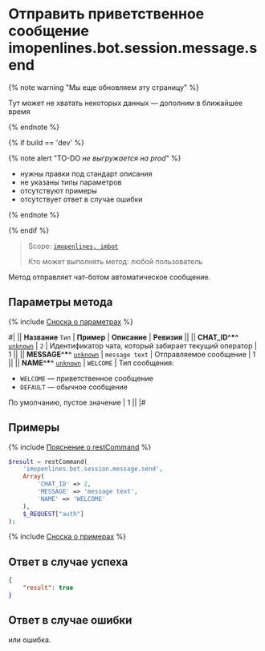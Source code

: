 # Отправить приветственное сообщение imopenlines.bot.session.message.send

{% note warning "Мы еще обновляем эту страницу" %}

Тут может не хватать некоторых данных — дополним в ближайшее время

{% endnote %}

{% if build == 'dev' %}

{% note alert "TO-DO _не выгружается на prod_" %}

- нужны правки под стандарт описания
- не указаны типы параметров
- отсутствуют примеры
- отсутствует ответ в случае ошибки

{% endnote %}

{% endif %}

> Scope: [`imopenlines, imbot`](../../../scopes/permissions.md)
>
> Кто может выполнять метод: любой пользователь

Метод отправляет чат-ботом автоматическое сообщение.

## Параметры метода

{% include [Сноска о параметрах](../../../../_includes/required.md) %}

#|
|| **Название**
`Тип` | **Пример** | **Описание** | **Ревизия** ||
|| **CHAT_ID^*^**
[`unknown`](../../../data-types.md) | `2` | Идентификатор чата, который забирает текущий оператор | 1 ||
|| **MESSAGE^*^**
[`unknown`](../../../data-types.md) | `message text` | Отправляемое сообщение | 1 ||
|| **NAME^*^**
[`unknown`](../../../data-types.md) | `WELCOME` | Тип сообщения:
- `WELCOME` — приветственное сообщение
- `DEFAULT` — обычное сообщение
 
По умолчанию, пустое значение | 1 ||
|#

## Примеры

{% include [Пояснение о restCommand](../../../chat-bots/_includes/rest-command.md) %}

```php
$result = restCommand(
    'imopenlines.bot.session.message.send',
    Array(
        'CHAT_ID' => 2,
        'MESSAGE' => 'message text',
        'NAME' => 'WELCOME'
    ),
    $_REQUEST["auth"]
);
```

{% include [Сноска о примерах](../../../../_includes/examples.md) %}

## Ответ в случае успеха

```json
{
    "result": true
}
```

## Ответ в случае ошибки

или ошибка.